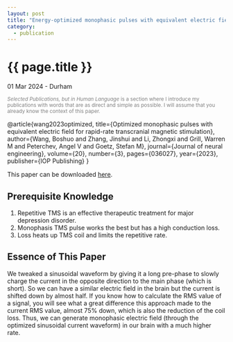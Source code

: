 ```yaml
---
layout: post
title: "Energy-optimized monophasic pulses with equivalent electric field"
category: 
  - publication
---
```


{{ page.title }}
================

<p class="meta">01 Mar 2024 - Durham</p>

<p style="color: gray; font-size: smaller;"><em>Selected Publications, but in Human Language</em> is a section where I introduce my publications with words that are as direct and simple as possible. I will assume that you already know the context of this paper.</p>

@article{wang2023optimized,
  title={Optimized monophasic pulses with equivalent electric field for rapid-rate transcranial magnetic stimulation},
  author={Wang, Boshuo and Zhang, Jinshui and Li, Zhongxi and Grill, Warren M and Peterchev, Angel V and Goetz, Stefan M},
  journal={Journal of neural engineering},
  volume={20},
  number={3},
  pages={036027},
  year={2023},
  publisher={IOP Publishing}
}

This paper can be downloaded <a href="https://pmc.ncbi.nlm.nih.gov/articles/PMC10464893/pdf/nihms-1906682.pdf">here</a>.

## Prerequisite Knowledge
1. Repetitive TMS is an effective therapeutic treatment for major depression disorder.
2. Monophasis TMS pulse works the best but has a high conduction loss.
3. Loss heats up TMS coil and limits the repetitive rate.


## Essence of This Paper
We tweaked a sinusoidal waveform by giving it a long pre-phase to slowly charge the current in the opposite direction to the main phase (which is short). So we can have a similar electric field in the brain but the current is shifted down by almost half. If you know how to calculate the RMS value of a signal, you will see what a great difference this approach made to the current RMS value, almost 75% down, which is also the reduction of the coil loss.
Thus, we can generate monophasic electric field (through the optimized sinusoidal current waveform) in our brain with a much higher rate.
